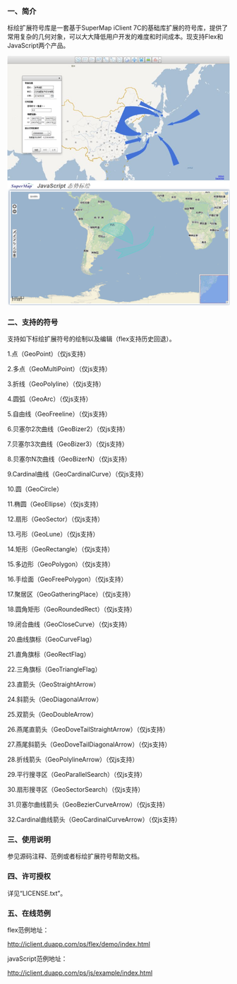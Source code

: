### 一、简介
标绘扩展符号库是一套基于SuperMap iClient 7C的基础库扩展的符号库，提供了常用复杂的几何对象，可以大大降低用户开发的难度和时间成本。现支持Flex和JavaScript两个产品。

![original_THmC_4b6f000174941190](images/flash.jpg)
![original_THmC_4b6f000174941190](images/js.png)


### 二、支持的符号
支持如下标绘扩展符号的绘制以及编辑（flex支持历史回退）。

1.点（GeoPoint）（仅js支持）

2.多点（GeoMultiPoint）（仅js支持）

3.折线（GeoPolyline）（仅js支持）

4.圆弧（GeoArc）（仅js支持）

5.自由线（GeoFreeline）（仅js支持）

6.贝塞尔2次曲线（GeoBizer2）（仅js支持）

7.贝塞尔3次曲线（GeoBizer3）（仅js支持）

8.贝塞尔N次曲线（GeoBizerN）（仅js支持）

9.Cardinal曲线（GeoCardinalCurve）（仅js支持）

10.圆（GeoCircle）

11.椭圆（GeoEllipse）（仅js支持）

12.扇形（GeoSector）（仅js支持）

13.弓形（GeoLune）（仅js支持）

14.矩形（GeoRectangle）（仅js支持）

15.多边形（GeoPolygon）（仅js支持）

16.手绘面（GeoFreePolygon）（仅js支持）

17.聚居区（GeoGatheringPlace）（仅js支持）

18.圆角矩形（GeoRoundedRect）（仅js支持）

19.闭合曲线（GeoCloseCurve）（仅js支持）

20.曲线旗标（GeoCurveFlag）

21.直角旗标（GeoRectFlag）

22.三角旗标（GeoTriangleFlag）

23.直箭头（GeoStraightArrow）

24.斜箭头（GeoDiagonalArrow）

25.双箭头（GeoDoubleArrow）

26.燕尾直箭头（GeoDoveTailStraightArrow）（仅js支持）

27.燕尾斜箭头（GeoDoveTailDiagonalArrow）（仅js支持）

28.折线箭头（GeoPolylineArrow）（仅js支持）

29.平行搜寻区（GeoParallelSearch）（仅js支持）

30.扇形搜寻区（GeoSectorSearch）（仅js支持）

31.贝塞尔曲线箭头（GeoBezierCurveArrow）（仅js支持）

32.Cardinal曲线箭头（GeoCardinalCurveArrow）（仅js支持）

### 三、使用说明

参见源码注释、范例或者标绘扩展符号帮助文档。

### 四、许可授权

详见“LICENSE.txt”。

### 五、在线范例

flex范例地址：

http://iclient.duapp.com/ps/flex/demo/index.html 

javaScript范例地址：

http://iclient.duapp.com/ps/js/example/index.html 
